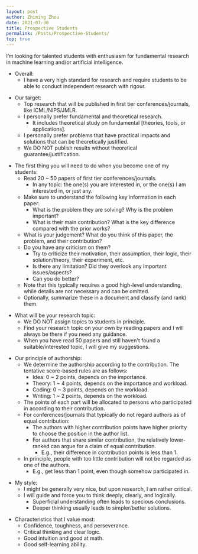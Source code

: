 ```yaml
---
layout: post
author: Zhiming Zhou
date: 2021-07-30
title: Prospective Students
permalink: /Posts/Prospective-Students/
top: true
---
```


I’m looking for talented students with enthusiasm for fundamental research in machine learning and/or artificial intelligence.

- Overall:
	- I have a very high standard for research and require students to be able to conduct independent research with rigour.

<!--  -->
- Our target:
	- Top research that will be published in first tier conferences/journals, like ICML/NIPS/JMLR.
	- I personally prefer fundamental and theoretical research.
		- It includes theoretical study on fundamental [theories, tools, or applications].
	- I personally prefer problems that have practical impacts and solutions that can be theoretically justified.
	- We DO NOT publish results without theoretical guarantee/justification.

<!--  -->
- The first thing you will need to do when you become one of my students: 
	- Read 20 ~ 50 papers of first tier conferences/journals.
		- In any topic: the one(s) you are interested in, or the one(s) I am interested in, or just any.
	- Make sure to understand the following key information in each paper:
		- What is the problem they are solving? Why is the problem important?
		- What is their main contribution? What is the key difference compared with the prior works?
	- What is your judgement? What do you think of this paper, the problem, and their contribution?
	- Do you have any criticism on them?
		- Try to criticize their motivation, their assumption, their logic, their solution/theory, their experiment, etc.
		- Is there any limitation? Did they overlook any important issues/aspects?
		- Can you do better?
	- Note that this typically requires a good high-level understanding, while details are not necessary and can be omitted.
	- Optionally, summarize these in a document and classify (and rank) them.	
	
<!--  -->
- What will be your research topic:
	- We DO NOT assign topics to students in principle.
	- Find your research topic on your own by reading papers and I will always be there if you need any guidance.
	- When you have read 50 papers and still haven't found a suitable/interested topic, I will give my suggestions.

<!--  -->
- Our principle of authorship:
	- We determine the authorship according to the contribution. The tentative score-based rules are as follows:
		- Idea: 0 ~ 2 points, depends on the importance.
		- Theory: 1 ~ 4 points, depends on the importance and workload.
		- Coding: 0 ~ 3 points, depends on the workload.
		- Writing: 1 ~ 2 points, depends on the workload.
	- The points of each part will be allocated to persons who participated in according to their contribution.
	- For conferences/journals that typically do not regard authors as of equal contribution:
		- The authors with higher contribution points have higher priority to choose the position in the author list.
		- For authors that share similar contribution, the relatively lower-ranked can argue for a claim of equal contribution.
			- E.g., their difference in contribution points is less than 1.
	- In principle, people with too little contribution will not be regarded as one of the authors.
		- E.g., get less than 1 point, even though somehow participated in.

<!--  -->
- My style:
	- I might be generally very nice, but upon research, I am rather critical.
	- I will guide and force you to think deeply, clearly, and logically.
		- Superficial understanding often leads to specious conclusions.
		- Deeper thinking usually leads to simpler/better solutions.

<!--  -->
- Characteristics that I value most:	
	- Confidence, toughness, and perseverance.
	- Critical thinking and clear logic.
	- Good intuition and good at math.
	- Good self-learning ability.

<!-- 
- How much money will you get each month:
	- It will typically be the same as the standard or the amount that is allowable and I can afford without pressure.
	- If you want more, I can apply for some founding but you will need to do some work for the founding.
- How much effort of mine will you get to guide you:
	- It mainly depends on how much effort you put in.
		- But surely priority will be given to projects that I’m particularly interested in and students who show great potential.
	- I have once heard the x^a model, and I think it is interesting and feasible, where x is your effort and a > 1, x^a will be my expected effort. Note that x = 1 is some standard that can be surpassed. 
-->
